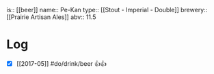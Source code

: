 is:: [[beer]]
name:: Pe-Kan
type:: [[Stout - Imperial - Double]]
brewery:: [[Prairie Artisan Ales]]
abv:: 11.5

# Log
- [x] [[2017-05]] #do/drink/beer 👍👍
